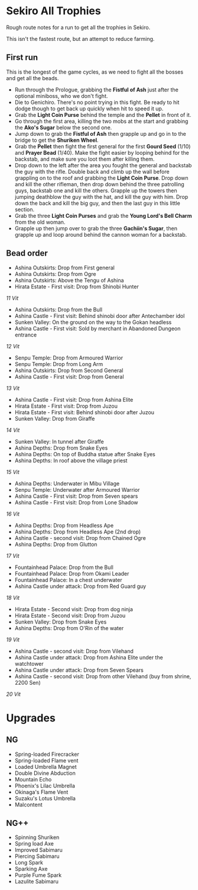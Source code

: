 Sekiro All Trophies
===================

Rough route notes for a run to get all the trophies in Sekiro.

This isn't the fastest route, but an attempt to reduce farming.

First run
---------

This is the longest of the game cycles, as we need to fight all the bosses and get all the beads.

- Run through the Prologue, grabbing the **Fistful of Ash** just after the optional miniboss, who we don't fight.
- Die to Genichiro. There's no point trying in this fight. Be ready to hit dodge though to get back up quickly when hit to speed it up.
- Grab the **Light Coin Purse** behind the temple and the **Pellet** in front of it.
- Go through the first area, killing the two mobs at the start and grabbing the **Ako's Sugar** below the second one.
- Jump down to grab the **Fistful of Ash**  then grapple up and go in to the bridge to get the **Shuriken Wheel**.
- Grab the **Pellet** then fight the first general for the first **Gourd Seed** (1/10) and **Prayer Bead** (1/40). Make the fight easier by looping behind for the backstab, and make sure you loot them after killing them.
- Drop down to the left after the area you fought the general and backstab the guy with the rifle. Double back and climb up the wall before grappling on to the roof and grabbing the **Light Coin Purse**. Drop down and kill the other rifleman, then drop down behind the three patrolling guys, backstab one and kill the others. Grapple up the towers then jumping deathblow the guy with the hat, and kill the guy with him. Drop down the back and kill the big guy, and then the last guy in this little section.
- Grab the three **Light Coin Purses** and grab the **Young Lord's Bell Charm** from the old woman.
- Grapple up then jump over to grab the three **Gachiin's Sugar**, then grapple up and loop around behind the cannon woman for a backstab.


Bead order
----------


- Ashina Outskirts: Drop from First general
- Ashina Outskirts: Drop from Ogre
- Ashina Outskirts: Above the Tengu of Ashina
- Hirata Estate - First visit: Drop from Shinobi Hunter

*11 Vit*

- Ashina Outskirts: Drop from the Bull
- Ashina Castle - First visit: Behind shinobi door after Antechamber idol
- Sunken Valley: On the ground on the way to the Gokan headless
- Ashina Castle - First visit: Sold by merchant in Abandoned Dungeon entrance

*12 Vit*

- Senpu Temple: Drop from Armoured Warrior
- Senpu Temple: Drop from Long Arm
- Ashina Outskirts: Drop from Second General
- Ashina Castle - First visit: Drop from General

*13 Vit*

- Ashina Castle - First visit: Drop from Ashina Elite
- Hirata Estate - First visit: Drop from Juzou
- Hirata Estate - First visit: Behind shinobi door after Juzou
- Sunken Valley: Drop from Giraffe

*14 Vit*

- Sunken Valley: In tunnel after Giraffe
- Ashina Depths: Drop from Snake Eyes
- Ashina Depths: On top of Buddha statue after Snake Eyes
- Ashina Depths: In roof above the village priest

*15 Vit*

- Ashina Depths: Underwater in Mibu Village
- Senpu Temple: Underwater after Armoured Warrior
- Ashina Castle - First visit: Drop from Seven spears
- Ashina Castle - First visit: Drop from Lone Shadow

*16 Vit*

- Ashina Depths: Drop from Headless Ape
- Ashina Depths: Drop from Headless Ape (2nd drop)
- Ashina Castle - second visit: Drop from Chained Ogre
- Ashina Depths: Drop from Glutton

*17 Vit*

- Fountainhead Palace: Drop from the Bull
- Fountainhead Palace: Drop from Okami Leader
- Fountainhead Palace: In a chest underwater
- Ashina Castle under attack: Drop from Red Guard guy

*18 Vit*

- Hirata Estate - Second visit: Drop from dog ninja
- Hirata Estate - Second visit: Drop from Juzou
- Sunken Valley: Drop from Snake Eyes
- Ashina Depths: Drop from O'Rin of the water

*19 Vit*

- Ashina Castle - second visit: Drop from Vilehand
- Ashina Castle under attack: Drop from Ashina Elite under the watchtower
- Ashina Castle under attack: Drop from Seven Spears
- Ashina Castle - second visit: Drop from other Vilehand (buy from shrine, 2200 Sen)

*20 Vit*

Upgrades
========

NG
--

- Spring-loaded Firecracker
- Spring-loaded Flame vent
- Loaded Umbrella Magnet
- Double Divine Abduction
- Mountain Echo
- Phoenix's Lilac Umbrella
- Okinaga's Flame Vent
- Suzaku's Lotus Umbrella
- Malcontent

NG++
----

- Spinning Shuriken
- Spring load Axe
- Improved Sabimaru
- Piercing Sabimaru
- Long Spark
- Sparking Axe
- Purple Fume Spark
- Lazulite Sabimaru
